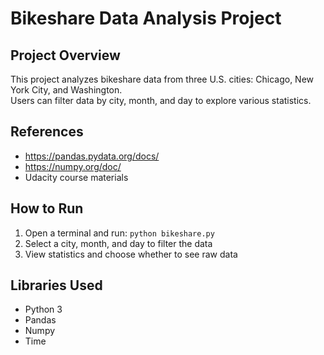 # Bikeshare Data Analysis Project

## Project Overview
This project analyzes bikeshare data from three U.S. cities: Chicago, New York City, and Washington.  
Users can filter data by city, month, and day to explore various statistics.

## References
- https://pandas.pydata.org/docs/
- https://numpy.org/doc/
- Udacity course materials

## How to Run
1. Open a terminal and run: `python bikeshare.py`
2. Select a city, month, and day to filter the data
3. View statistics and choose whether to see raw data

## Libraries Used
- Python 3
- Pandas
- Numpy
- Time